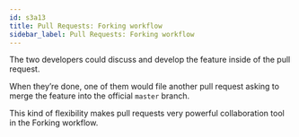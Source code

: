 ```yaml
---
id: s3a13
title: Pull Requests: Forking workflow
sidebar_label: Pull Requests: Forking workflow
---
```



The two developers could discuss and develop the feature inside of the pull request.

When they’re done, one of them would file another pull request asking to merge the feature into the official `master` branch.

This kind of flexibility makes pull requests very powerful collaboration tool in the Forking workflow.

